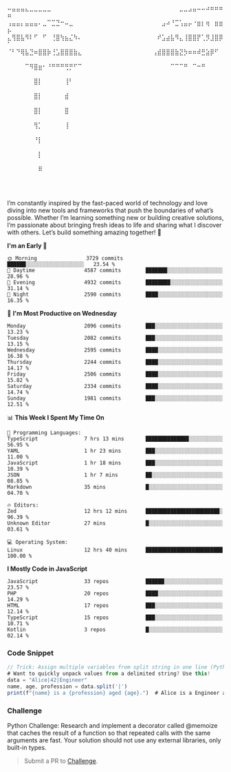 ⠤⣤⣤⣤⣄⣀⣀⣀⣀⣀⠀⠀⠀⠀⠀⠀⠀⠀⠀⠀⠀⠀⠀⠀⠀⠀⠀⠀⠀⠀⠀⠀⠀⠀⠀⠀⠀⠀⠀⣀⣀⣠⣤⠤⠤⠴⠶⠶⠶⠶
⢠⣤⣤⡄⣤⣤⣤⠄⣀⠉⣉⣙⠒⠤⣀⠀⠀⠀⠀⠀⠀⠀⠀⠀⠀⠀⠀⠀⠀⠀⠀⠀⠀⠀⠀⣠⠴⠘⣉⢡⣤⡤⠐⣶⡆⢶⠀⣶⣶⡦
⣄⢻⣿⣧⠻⠇⠋⠀⠋⠀⢘⣿⢳⣦⣌⠳⠄⠀⠀⠀⠀⠀⠀⠀⠀⠀⠀⠀⠀⠀⠀⠀⠀⠀⠞⣡⣴⣧⠻⣄⢸⣿⣿⡟⢁⡻⣸⣿⡿⠁
⠈⠃⠙⢿⣧⣙⠶⣿⣿⡷⢘⣡⣿⣿⣿⣷⣄⠀⠀⠀⠀⠀⠀⠀⠀⠀⠀⠀⠀⠀⠀⠀⠀⢠⣾⣿⣿⣿⣷⣝⡳⠶⠶⠾⣛⣵⡿⠋⠀⠀
⠀⠀⠀⠀⠉⠻⣿⣶⠂⠘⠛⠛⠛⢛⡛⠋⠉⠀⠀⠀⠀⠀⠀⠀⠀⠀⠀⠀⠀⠀⠀⠀⠀⠀⠀⠀⠀⠉⠉⠉⠛⠀⠉⠒⠛⠀⠀⠀⠀⠀
⠀⠀⠀⠀⠀⠀⣿⡇⠀⠀⠀⠀⠀⢸⠃⠀⠀⠀⠀⠀⠀⠀⠀⠀⠀⠀⠀⠀⠀⠀⠀⠀⠀⠀⠀⠀⠀⠀⠀⠀⠀⠀⠀⠀⠀⠀⠀⠀⠀⠀
⠀⠀⠀⠀⠀⠀⣿⡇⠀⠀⠀⠀⠀⣾⠀⠀⠀⠀⠀⠀⠀⠀⠀⠀⠀⠀⠀⠀⠀⠀⠀⠀⠀⠀⠀⠀⠀⠀⠀⠀⠀⠀⠀⠀⠀⠀⠀⠀⠀⠀
⠀⠀⠀⠀⠀⠀⣿⡇⠀⠀⠀⠀⠀⣿⠀⠀⠀⠀⠀⠀⠀⠀⠀⠀⠀⠀⠀⠀⠀⠀⠀⠀⠀⠀⠀⠀⠀⠀⠀⠀⠀⠀⠀⠀⠀⠀⠀⠀⠀⠀
⠀⠀⠀⠀⠀⠀⢻⡁⠀⠀⠀⠀⠀⢸⠀⠀⠀⠀⠀⠀⠀⠀⠀⠀⠀⠀⠀⠀⠀⠀⠀⠀⠀⠀⠀⠀⠀⠀⠀⠀⠀⠀⠀⠀⠀⠀⠀⠀⠀⠀
⠀⠀⠀⠀⠀⠀⠘⡇⠀⠀⠀⠀⠀⠀⠀⠀⠀⠀⠀⠀⠀⠀⠀⠀⠀⠀⠀⠀⠀⠀⠀⠀⠀⠀⠀⠀⠀⠀⠀⠀⠀⠀⠀⠀⠀⠀⠀⠀⠀⠀
⠀⠀⠀⠀⠀⠀⠀⡇⠀⠀⠀⠀⠀⠀⠀⠀⠀⠀⠀⠀⠀⠀⠀⠀⠀⠀⠀⠀⠀⠀⠀⠀⠀⠀⠀⠀⠀⠀⠀⠀⠀⠀⠀⠀⠀⠀⠀⠀⠀⠀
⠀⠀⠀⠀⠀⠀⠀⠿⠀⠀⠀⠀⠀⠀⠀⠀⠀⠀⠀⠀⠀⠀⠀⠀⠀⠀⠀⠀⠀⠀⠀⠀⠀⠀⠀⠀⠀⠀⠀⠀⠀⠀⠀⠀⠀⠀⠀⠀⠀⠀

⠀⠀⠀⠀⠀

I’m constantly inspired by the fast-paced world of technology and love diving into new tools and frameworks that push the boundaries of what’s possible. Whether I’m learning something new or building creative solutions, I’m passionate about bringing fresh ideas to life and sharing what I discover with others. Let’s build something amazing together! 🚀

<!--START_SECTION:header-->
**I'm an Early 🐤** 

```text
🌞 Morning                3729 commits        ██████░░░░░░░░░░░░░░░░░░░   23.54 % 
🌆 Daytime                4587 commits        ███████░░░░░░░░░░░░░░░░░░   28.96 % 
🌃 Evening                4932 commits        ████████░░░░░░░░░░░░░░░░░   31.14 % 
🌙 Night                  2590 commits        ████░░░░░░░░░░░░░░░░░░░░░   16.35 % 
```
📅 **I'm Most Productive on Wednesday** 

```text
Monday                   2096 commits        ███░░░░░░░░░░░░░░░░░░░░░░   13.23 % 
Tuesday                  2082 commits        ███░░░░░░░░░░░░░░░░░░░░░░   13.15 % 
Wednesday                2595 commits        ████░░░░░░░░░░░░░░░░░░░░░   16.38 % 
Thursday                 2244 commits        ████░░░░░░░░░░░░░░░░░░░░░   14.17 % 
Friday                   2506 commits        ████░░░░░░░░░░░░░░░░░░░░░   15.82 % 
Saturday                 2334 commits        ████░░░░░░░░░░░░░░░░░░░░░   14.74 % 
Sunday                   1981 commits        ███░░░░░░░░░░░░░░░░░░░░░░   12.51 % 
```


📊 **This Week I Spent My Time On** 

```text
💬 Programming Languages: 
TypeScript               7 hrs 13 mins       ██████████████░░░░░░░░░░░   56.95 % 
YAML                     1 hr 23 mins        ███░░░░░░░░░░░░░░░░░░░░░░   11.00 % 
JavaScript               1 hr 18 mins        ███░░░░░░░░░░░░░░░░░░░░░░   10.39 % 
JSON                     1 hr 7 mins         ██░░░░░░░░░░░░░░░░░░░░░░░   08.85 % 
Markdown                 35 mins             █░░░░░░░░░░░░░░░░░░░░░░░░   04.70 % 

🔥 Editors: 
Zed                      12 hrs 12 mins      ████████████████████████░   96.39 % 
Unknown Editor           27 mins             █░░░░░░░░░░░░░░░░░░░░░░░░   03.61 % 

💻 Operating System: 
Linux                    12 hrs 40 mins      █████████████████████████   100.00 % 
```

**I Mostly Code in JavaScript** 

```text
JavaScript               33 repos            ██████░░░░░░░░░░░░░░░░░░░   23.57 % 
PHP                      20 repos            ████░░░░░░░░░░░░░░░░░░░░░   14.29 % 
HTML                     17 repos            ███░░░░░░░░░░░░░░░░░░░░░░   12.14 % 
TypeScript               15 repos            ███░░░░░░░░░░░░░░░░░░░░░░   10.71 % 
Kotlin                   3 repos             █░░░░░░░░░░░░░░░░░░░░░░░░   02.14 % 
```




<!--END_SECTION:header-->

<!--START_SECTION:footer-->
### Code Snippet
```js
// Trick: Assign multiple variables from split string in one line (Python)
# Want to quickly unpack values from a delimited string? Use this!
data = "Alice|42|Engineer"
name, age, profession = data.split('|')
print(f"{name} is a {profession} aged {age}.")  # Alice is a Engineer aged 42.
```
### Challenge
Python Challenge: Research and implement a decorator called @memoize that caches the result of a function so that repeated calls with the same arguments are fast. Your solution should not use any external libraries, only built-in types.
<!--END_SECTION:footer-->
> Submit a PR to [Challenge](https://github.com/mrepol742/challenge/fork).
